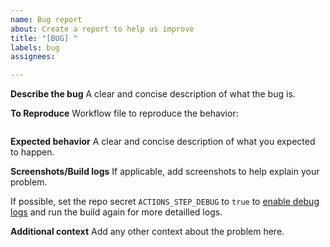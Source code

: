 ```yaml
---
name: Bug report
about: Create a report to help us improve
title: "[BUG] "
labels: bug
assignees:

---
```


**Describe the bug**
A clear and concise description of what the bug is.

**To Reproduce**
Workflow file to reproduce the behavior:

```yaml

```

**Expected behavior**
A clear and concise description of what you expected to happen.

**Screenshots/Build logs**
If applicable, add screenshots to help explain your problem.

If possible, set the repo secret `ACTIONS_STEP_DEBUG` to `true` to [enable debug logs](https://github.com/actions/toolkit/blob/master/docs/action-debugging.md#how-to-access-step-debug-logs) and run the build again for more detailled logs.

**Additional context**
Add any other context about the problem here.
